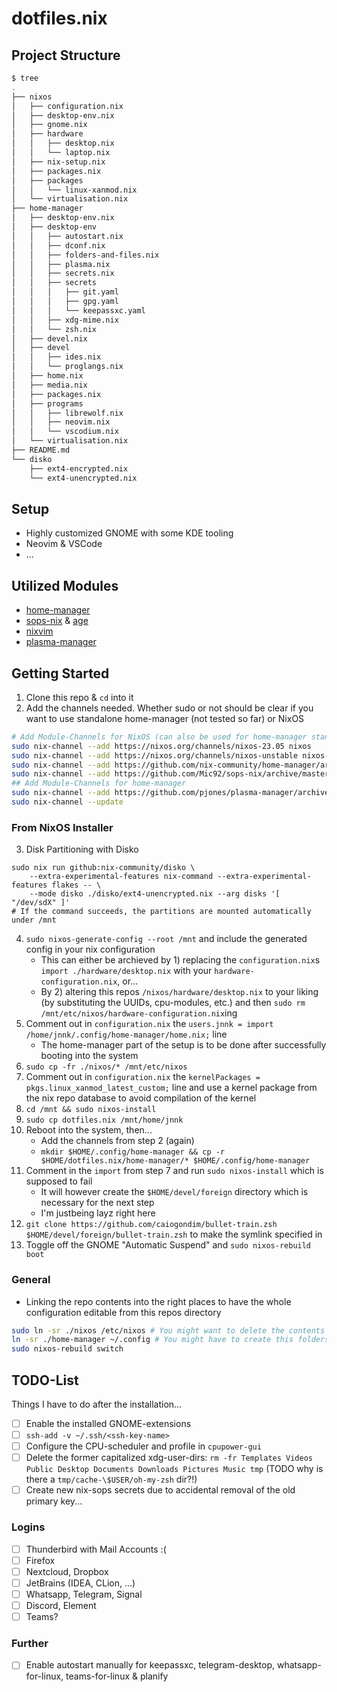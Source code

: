 # dotfiles.nix

## Project Structure

```bash
$ tree
.
├── nixos
│   ├── configuration.nix
│   ├── desktop-env.nix
│   ├── gnome.nix
│   ├── hardware
│   │   ├── desktop.nix
│   │   └── laptop.nix
│   ├── nix-setup.nix
│   ├── packages.nix
│   ├── packages
│   │   └── linux-xanmod.nix
│   └── virtualisation.nix
├── home-manager
│   ├── desktop-env.nix
│   ├── desktop-env
│   │   ├── autostart.nix
│   │   ├── dconf.nix
│   │   ├── folders-and-files.nix
│   │   ├── plasma.nix
│   │   ├── secrets.nix
│   │   ├── secrets
│   │   │   ├── git.yaml
│   │   │   ├── gpg.yaml
│   │   │   └── keepassxc.yaml
│   │   ├── xdg-mime.nix
│   │   └── zsh.nix
│   ├── devel.nix
│   ├── devel
│   │   ├── ides.nix
│   │   └── proglangs.nix
│   ├── home.nix
│   ├── media.nix
│   ├── packages.nix
│   ├── programs
│   │   ├── librewolf.nix
│   │   ├── neovim.nix
│   │   └── vscodium.nix
│   └── virtualisation.nix
├── README.md
└── disko
    ├── ext4-encrypted.nix
    └── ext4-unencrypted.nix
```

## Setup

- Highly customized GNOME with some KDE tooling
- Neovim & VSCode
- ...

## Utilized Modules

- [home-manager](https://github.com/nix-community/home-manager)
- [sops-nix](https://github.com/Mic92/sops-nix) & [age](https://github.com/FiloSottile/age)
- [nixvim](https://github.com/nix-community/nixvim)
- [plasma-manager](https://github.com/pjones/plasma-manager)

## Getting Started

1. Clone this repo & `cd` into it
2. Add the channels needed. Whether sudo or not should be clear if you want to use standalone home-manager (not tested so far) or NixOS

```bash
# Add Module-Channels for NixOS (can also be used for home-manager standalone, but need different channel urls)
sudo nix-channel --add https://nixos.org/channels/nixos-23.05 nixos
sudo nix-channel --add https://nixos.org/channels/nixos-unstable nixos-unstable
sudo nix-channel --add https://github.com/nix-community/home-manager/archive/release-23.05.tar.gz home-manager
sudo nix-channel --add https://github.com/Mic92/sops-nix/archive/master.tar.gz sops-nix
## Add Module-Channels for home-manager
sudo nix-channel --add https://github.com/pjones/plasma-manager/archive/trunk.tar.gz plasma-manager
sudo nix-channel --update
```

### From NixOS Installer

3. Disk Partitioning with Disko

```shell
sudo nix run github:nix-community/disko \
    --extra-experimental-features nix-command --extra-experimental-features flakes -- \
    --mode disko ./disko/ext4-unencrypted.nix --arg disks '[ "/dev/sdX" ]'
# If the command succeeds, the partitions are mounted automatically under /mnt
```

4. `sudo nixos-generate-config --root /mnt` and include the generated config in your nix configuration
	- This can either be archieved by 1) replacing the `configuration.nix`s `import ./hardware/desktop.nix` with your `hardware-configuration.nix`, or...
	- By 2) altering this repos `/nixos/hardware/desktop.nix` to your liking (by substituting the UUIDs, cpu-modules, etc.) and then `sudo rm /mnt/etc/nixos/hardware-configuration.nix`ing
5. Comment out in `configuration.nix` the `users.jnnk = import /home/jnnk/.config/home-manager/home.nix;` line
	- The home-manager part of the setup is to be done after successfully booting into the system
6. `sudo cp -fr ./nixos/* /mnt/etc/nixos`
7. Comment out in `configuration.nix` the `kernelPackages = pkgs.linux_xanmod_latest_custom;` line and use a kernel package from the nix repo database to avoid compilation of the kernel
8. `cd /mnt && sudo nixos-install`
9. `sudo cp dotfiles.nix /mnt/home/jnnk`
10. Reboot into the system, then...
	- Add the channels from step 2 (again)
	- `mkdir $HOME/.config/home-manager && cp -r $HOME/dotfiles.nix/home-manager/* $HOME/.config/home-manager`
11. Comment in the `import` from step 7 and run `sudo nixos-install` which is supposed to fail
	- It will however create the `$HOME/devel/foreign` directory which is necessary for the next step
	- I'm justbeing layz right here
12. `git clone https://github.com/caiogondim/bullet-train.zsh $HOME/devel/foreign/bullet-train.zsh` to make the symlink specified in
13. Toggle off the GNOME "Automatic Suspend" and `sudo nixos-rebuild boot`

### General

- Linking the repo contents into the right places to have the whole configuration editable from this repos directory

```bash
sudo ln -sr ./nixos /etc/nixos # You might want to delete the contents from /etc/nixos first: `sudo rm -rf /etc/nixos`
ln -sr ./home-manager ~/.config # You might have to create this folders first
sudo nixos-rebuild switch
```

## TODO-List

Things I have to do after the installation...

- [ ] Enable the installed GNOME-extensions
- [ ] `ssh-add -v ~/.ssh/<ssh-key-name>`
- [ ] Configure the CPU-scheduler and profile in `cpupower-gui`
- [ ] Delete the former capitalized xdg-user-dirs: `rm -fr Templates Videos Public Desktop Documents Downloads Pictures Music tmp` (TODO why is there a `tmp/cache-\$USER/oh-my-zsh` dir?!)
- [ ] Create new nix-sops secrets due to accidental removal of the old primary key...

### Logins

- [ ] Thunderbird with Mail Accounts :(
- [ ] Firefox
- [ ] Nextcloud, Dropbox
- [ ] JetBrains (IDEA, CLion, ...)
- [ ] Whatsapp, Telegram, Signal
- [ ] Discord, Element
- [ ] Teams?

### Further

- [ ] Enable autostart manually for keepassxc, telegram-desktop, whatsapp-for-linux, teams-for-linux & planify
